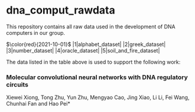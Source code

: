 # dna_comput_rawdata
This repository contains all raw data used in the development of DNA computers in our group. 

$\color{red}{2021-10-01}$
|1|alphabet_dataset|
|2|greek_dataset|
|3|number_dataset|
|4|oracle_dataset|
|5|soil_and_fire_dataset|

The data listed in the table above is used to support the following work:
### Molecular convolutional neural networks with DNA regulatory circuits
Xiewei Xiong, Tong Zhu, Yun Zhu, Mengyao Cao, Jing Xiao, Li Li, Fei Wang, Chunhai Fan and Hao Pei*
